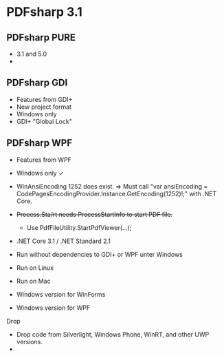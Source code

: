 ﻿# PDFsharp 3.1

## PDFsharp PURE

* 3.1 and 5.0
* 

## PDFsharp GDI

* Features from GDI+
* New project format
* Windows only
* GDI+ "Global Lock"

## PDFsharp WPF

* Features from WPF
* Windows only ✓

* WinAnsiEncoding 1252 does exist.
  ⇒ Must call "var ansiEncoding = CodePagesEncodingProvider.Instance.GetEncoding(1252)!;" with .NET Core.
* ~~Process.Sta/rt needs ProcessStartInfo to start PDF file.~~
  * Use PdfFileUtility.StartPdfViewer(...);

* .NET Core 3.1 / .NET Standard 2.1
* Run without dependencies to GDI+ or WPF unter Windows
* Run on Linux
* Run on Mac
* Windows version for WinForms
* Windows version for WPF

Drop
* Drop code from Silverlight, Windows Phone, WinRT, and other UWP versions.
* 
